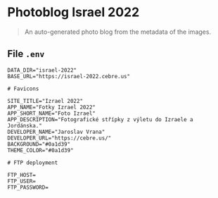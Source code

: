 # Photoblog Israel 2022

> An auto-generated photo blog from the metadata of the images.

## File `.env`

    DATA_DIR="israel-2022"
    BASE_URL="https://israel-2022.cebre.us"

    # Favicons

    SITE_TITLE="Izrael 2022"
    APP_NAME="Fotky Izrael 2022"
    APP_SHORT_NAME="Foto Izrael"
    APP_DESCRIPTION="Fotografické střípky z výletu do Izraele a Jordánska."
    DEVELOPER_NAME="Jaroslav Vrana"
    DEVELOPER_URL="https://cebre.us/"
    BACKGROUND="#0a1d39"
    THEME_COLOR="#0a1d39"

    # FTP deployment

    FTP_HOST=
    FTP_USER=
    FTP_PASSWORD=
